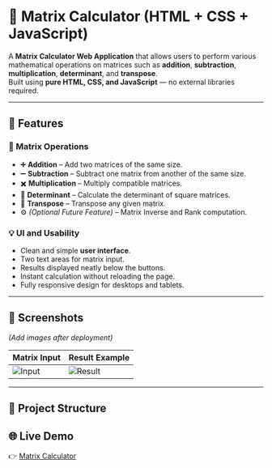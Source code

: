 # 🧮 Matrix Calculator (HTML + CSS + JavaScript)

A **Matrix Calculator Web Application** that allows users to perform various mathematical operations on matrices such as **addition**, **subtraction**, **multiplication**, **determinant**, and **transpose**.  
Built using **pure HTML, CSS, and JavaScript** — no external libraries required.

---

## 🌟 Features

### 🔢 Matrix Operations
- ➕ **Addition** – Add two matrices of the same size.
- ➖ **Subtraction** – Subtract one matrix from another of the same size.
- ✖️ **Multiplication** – Multiply compatible matrices.
- 🧮 **Determinant** – Calculate the determinant of square matrices.
- 🔄 **Transpose** – Transpose any given matrix.
- ⚙️ *(Optional Future Feature)* – Matrix Inverse and Rank computation.

### 💡 UI and Usability
- Clean and simple **user interface**.
- Two text areas for matrix input.
- Results displayed neatly below the buttons.
- Instant calculation without reloading the page.
- Fully responsive design for desktops and tablets.

---

## 📸 Screenshots

*(Add images after deployment)*

| Matrix Input | Result Example |
|---------------|----------------|
| ![Input](https://via.placeholder.com/300x150?text=Matrix+Input) | ![Result](https://via.placeholder.com/300x150?text=Result+Output) |

---

## 📁 Project Structure

## 🌐 Live Demo
👉 [Matrix Calculator](https://pavan2005-lab.github.io/matrix_calucator/)



